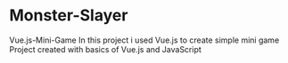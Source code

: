 # Monster-Slayer
Vue.js-Mini-Game
In this project i used Vue.js to create simple mini game
Project created with basics of Vue.js and JavaScript
